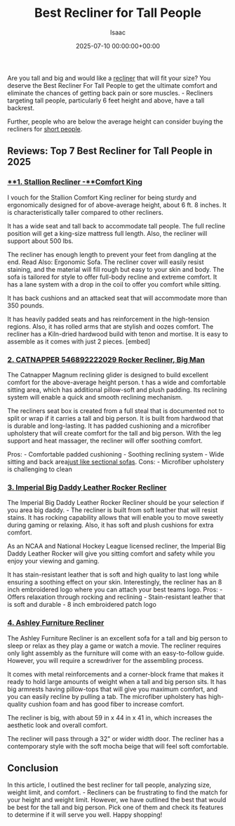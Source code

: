 ﻿---
title: Best Recliner for Tall People
description: Are you tall and big and would like a recliner that will fit your size? You deserve the Best Recliner For Tall People to get the ultimate comfort and...
slug: /best-recliner-for-tall-people/
date: 2025-07-10 00:00:00+00:00
lastmod: 2025-07-10 00:00:00+03:00
author: Isaac
categories:
- Product Reviews
- Recliners
tags:
- product-reviews
- recliner
- tall
layout: post
---

Are you tall and big and would like a [recliner](https://pestpolicy.com/best-recliners-for-pregnancy/) that will fit your size? You deserve the Best Recliner For Tall People to get the ultimate comfort and eliminate the chances of getting back pain or sore muscles. - Recliners targeting tall people, particularly 6 feet height and above, have a tall backrest.

Further, people who are below the average height can consider buying the recliners for [short people](https://pestpolicy.com/best-recliners-for-short-people/).

##  Reviews: Top 7 Best Recliner for Tall People in 2025

###  [**1. Stallion Recliner -****Comfort King**](https://www.amazon.com/dp/B008U75IAW/?tag=p-policy-20)

I vouch for the Stallion Comfort King recliner for being sturdy and ergonomically designed for of above-average height, about 6 ft. 8 inches. It is characteristically taller compared to other recliners.

It has a wide seat and tall back to accommodate tall people. The full recline position will get a king-size mattress full length. Also, the recliner will support about 500 lbs.

The recliner has enough length to prevent your feet from dangling at the end. Read Also: Ergonomic Sofa. The recliner cover will easily resist staining, and the material will fill rough but easy to your skin and body. The sofa is tailored for style to offer full-body recline and extreme comfort. It has a lane system with a drop in the coil to offer you comfort while sitting.

It has back cushions and an attacked seat that will accommodate more than 350 pounds.

It has heavily padded seats and has reinforcement in the high-tension regions. Also, it has rolled arms that are stylish and oozes comfort. The recliner has a Kiln-dried hardwood build with tenon and mortise. It is easy to assemble as it comes with just 2 pieces. [embed]

###  [2. CATNAPPER 546892222029 Rocker Recliner, Big Man](https://www.amazon.com/dp/B00K72VAI2/?tag=p-policy-20)

The Catnapper Magnum reclining glider is designed to build excellent comfort for the above-average height person. t has a wide and comfortable sitting area, which has additional pillow-soft and plush padding. Its reclining system will enable a quick and smooth reclining mechanism.

The recliners seat box is created from a full steal that is documented not to split or wrap if it carries a tall and big person. It is built from hardwood that is durable and long-lasting. It has padded cushioning and a microfiber upholstery that will create comfort for the tall and big person. With the leg support and heat massager, the recliner will offer soothing comfort.

Pros: - Comfortable padded cushioning - Soothing reclining system - Wide sitting and back area[just like sectional sofas](https://pestpolicy.com/best-sectional-sofa-for-family/). Cons: - Microfiber upholstery is challenging to clean

###  [3. Imperial Big Daddy Leather Rocker Recliner](https://www.amazon.com/dp/B00D9SPOW4/?tag=p-policy-20)

The Imperial Big Daddy Leather Rocker Recliner should be your selection if you area big daddy. - The recliner is built from soft leather that will resist stains. It has rocking capability allows that will enable you to move sweetly during gaming or relaxing. Also, it has soft and plush cushions for extra comfort.

As an NCAA and National Hockey League licensed recliner, the Imperial Big Daddy Leather Rocker will give you sitting comfort and safety while you enjoy your viewing and gaming.

It has stain-resistant leather that is soft and high quality to last long while ensuring a soothing effect on your skin. Interestingly, the recliner has an 8 inch embroidered logo where you can attach your best teams logo. Pros: - Offers relaxation through rocking and reclining - Stain-resistant leather that is soft and durable - 8 inch embroidered patch logo

###  [**4. Ashley Furniture Recliner**](https://www.amazon.com/dp/B01FDN76E6/?tag=p-policy-20)

The Ashley Furniture Recliner is an excellent sofa for a tall and big person to sleep or relax as they play a game or watch a movie. The recliner requires only light assembly as the furniture will come with an easy-to-follow guide. However, you will require a screwdriver for the assembling process.

It comes with metal reinforcements and a corner-block frame that makes it ready to hold large amounts of weight when a tall and big person sits. It has big armrests having pillow-tops that will give you maximum comfort, and you can easily recline by pulling a tab. The microfiber upholstery has high-quality cushion foam and has good fiber to increase comfort.

The recliner is big, with about 59 in x 44 in x 41 in, which increases the aesthetic look and overall comfort.

The recliner will pass through a 32" or wider width door. The recliner has a contemporary style with the soft mocha beige that will feel soft comfortable.

##  Conclusion

In this article, I outlined the best recliner for tall people, analyzing size, weight limit, and comfort. - Recliners can be frustrating to find the match for your height and weight limit. However, we have outlined the best that would be best for the tall and big person. Pick one of them and check its features to determine if it will serve you well. Happy shopping!

